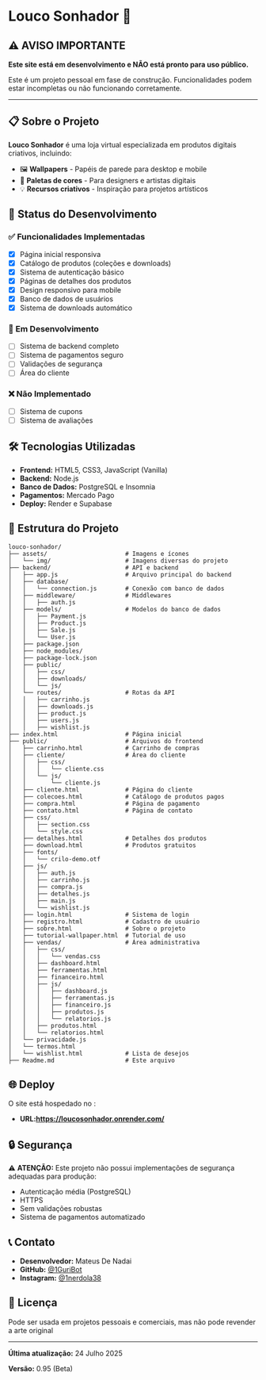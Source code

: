 # Louco Sonhador 🎨

## ⚠️ AVISO IMPORTANTE

**Este site está em desenvolvimento e NÃO está pronto para uso público.**

Este é um projeto pessoal em fase de construção. Funcionalidades podem estar incompletas ou não funcionando corretamente.

---

## 📋 Sobre o Projeto

**Louco Sonhador** é uma loja virtual especializada em produtos digitais criativos, incluindo:

- 🖼️ **Wallpapers** - Papéis de parede para desktop e mobile
- 🎨 **Paletas de cores** - Para designers e artistas digitais
- 💡 **Recursos criativos** - Inspiração para projetos artísticos

## 🚧 Status do Desenvolvimento

### ✅ Funcionalidades Implementadas
- [x] Página inicial responsiva
- [x] Catálogo de produtos (coleções e downloads)
- [x] Sistema de autenticação básico
- [x] Páginas de detalhes dos produtos
- [x] Design responsivo para mobile
- [x] Banco de dados de usuários
- [x] Sistema de downloads automático

### 🔄 Em Desenvolvimento
- [ ] Sistema de backend completo
- [ ] Sistema de pagamentos seguro
- [ ] Validações de segurança
- [ ] Área do cliente

### ❌ Não Implementado
- [ ] Sistema de cupons
- [ ] Sistema de avaliações

## 🛠️ Tecnologias Utilizadas

- **Frontend:** HTML5, CSS3, JavaScript (Vanilla)
- **Backend:** Node.js
- **Banco de Dados:** PostgreSQL e Insomnia
- **Pagamentos:** Mercado Pago
- **Deploy:** Render e Supabase

## 📁 Estrutura do Projeto

```
louco-sonhador/
├── assets/                      # Imagens e ícones
│   └── img/                     # Imagens diversas do projeto
├── backend/                     # API e backend
│   ├── app.js                   # Arquivo principal do backend
│   ├── database/
│   │   └── connection.js        # Conexão com banco de dados
│   ├── middleware/              # Middlewares 
│   │   ├── auth.js
│   ├── models/                  # Modelos do banco de dados
│   │   ├── Payment.js
│   │   ├── Product.js
│   │   ├── Sale.js
│   │   └── User.js
│   ├── package.json
│   ├── node_modules/
│   ├── package-lock.json
│   ├── public/
│   │   ├── css/
│   │   ├── downloads/
│   │   └── js/
│   └── routes/                  # Rotas da API
│   │   ├── carrinho.js
│   │   ├── downloads.js
│   │   ├── product.js
│   │   ├── users.js
│   │   ├── wishlist.js
├── index.html                   # Página inicial
├── public/                      # Arquivos do frontend
│   ├── carrinho.html            # Carrinho de compras
│   ├── cliente/                 # Área do cliente
│   │   ├── css/
│   │   │   └── cliente.css
│   │   └── js/
│   │       └── cliente.js
│   ├── cliente.html             # Página do cliente
│   ├── colecoes.html            # Catálogo de produtos pagos
│   ├── compra.html              # Página de pagamento
│   ├── contato.html             # Página de contato
│   ├── css/
│   │   ├── section.css
│   │   └── style.css
│   ├── detalhes.html            # Detalhes dos produtos
│   ├── download.html            # Produtos gratuitos
│   ├── fonts/
│   │   └── crilo-demo.otf
│   ├── js/
│   │   ├── auth.js
│   │   ├── carrinho.js
│   │   ├── compra.js
│   │   ├── detalhes.js
│   │   ├── main.js
│   │   └── wishlist.js
│   ├── login.html               # Sistema de login
│   ├── registro.html            # Cadastro de usuário
│   ├── sobre.html               # Sobre o projeto
│   ├── tutorial-wallpaper.html  # Tutorial de uso
│   ├── vendas/                  # Área administrativa
│   │   ├── css/
│   │   │   └── vendas.css
│   │   ├── dashboard.html
│   │   ├── ferramentas.html
│   │   ├── financeiro.html
│   │   ├── js/
│   │   │   ├── dashboard.js
│   │   │   ├── ferramentas.js
│   │   │   ├── financeiro.js
│   │   │   ├── produtos.js
│   │   │   └── relatorios.js
│   │   ├── produtos.html
│   │   └── relatorios.html
│   └── privacidade.js 
│   └── termos.html
│   └── wishlist.html            # Lista de desejos
├── Readme.md                    # Este arquivo
```

## 🌐 Deploy

O site está hospedado no :
- **URL:https://loucosonhador.onrender.com/** 

## 🔒 Segurança

⚠️ **ATENÇÃO:** Este projeto não possui implementações de segurança adequadas para produção:

- Autenticação média (PostgreSQL)
- HTTPS
- Sem validações robustas
- Sistema de pagamentos automatizado

## 📞 Contato

- **Desenvolvedor:** Mateus De Nadai
- **GitHub:** [@1GuriBot](https://github.com/mateusden)
- **Instagram:** [@1nerdola38](https://instagram.com/1.nerdola)

## 📄 Licença

Pode ser usada em projetos pessoais e comerciais, mas não pode revender a arte original

---

**Última atualização:** 24 Julho 2025

**Versão:** 0.95 (Beta)
